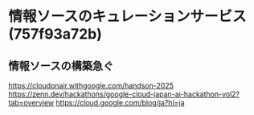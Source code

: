 # 情報ソースのキュレーションサービス(757f93a72b)
## 情報ソースの構築急ぐ
https://cloudonair.withgoogle.com/handson-2025
https://zenn.dev/hackathons/google-cloud-japan-ai-hackathon-vol2?tab=overview
https://cloud.google.com/blog/ja?hl=ja

